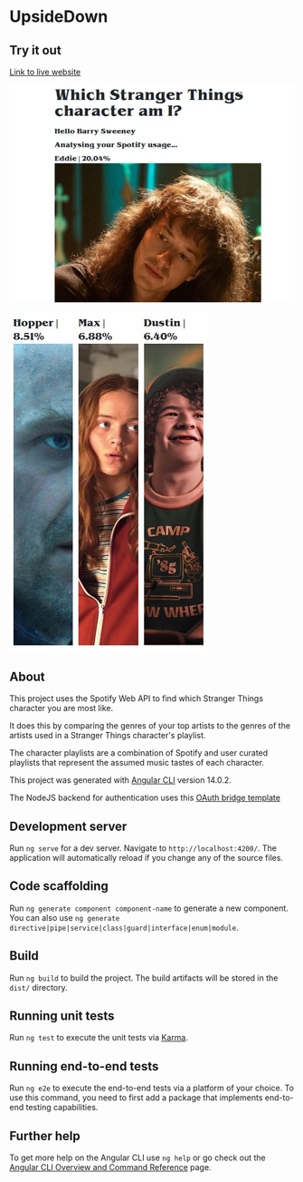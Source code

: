 # UpsideDown

## Try it out

[Link to live website](https://upsidedownbackend.herokuapp.com/login)

![Screenshot from site](src/assets/images/stranger-things-1.jpg)

![Screenshot from site](src/assets/images/stranger-things-2.jpg)

## About

This project uses the Spotify Web API to find which Stranger Things character you are most like.

It does this by comparing the genres of your top artists to the genres of the artists used in a Stranger Things character's playlist.

The character playlists are a combination of Spotify and user curated playlists that represent the assumed music tastes of each character.

This project was generated with [Angular CLI](https://github.com/angular/angular-cli) version 14.0.2.

The NodeJS backend for authentication uses this [OAuth bridge template](https://github.com/mpj/oauth-bridge-template)

## Development server

Run `ng serve` for a dev server. Navigate to `http://localhost:4200/`. The application will automatically reload if you change any of the source files.

## Code scaffolding

Run `ng generate component component-name` to generate a new component. You can also use `ng generate directive|pipe|service|class|guard|interface|enum|module`.

## Build

Run `ng build` to build the project. The build artifacts will be stored in the `dist/` directory.

## Running unit tests

Run `ng test` to execute the unit tests via [Karma](https://karma-runner.github.io).

## Running end-to-end tests

Run `ng e2e` to execute the end-to-end tests via a platform of your choice. To use this command, you need to first add a package that implements end-to-end testing capabilities.

## Further help

To get more help on the Angular CLI use `ng help` or go check out the [Angular CLI Overview and Command Reference](https://angular.io/cli) page.
